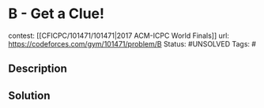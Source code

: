 # B - Get a Clue!

contest: [[CFICPC/101471/101471|2017 ACM-ICPC World Finals]]
url: https://codeforces.com/gym/101471/problem/B
Status: #UNSOLVED
Tags: #

## Description

## Solution

